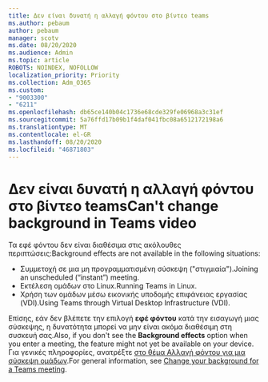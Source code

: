 ```yaml
---
title: Δεν είναι δυνατή η αλλαγή φόντου στο βίντεο teams
ms.author: pebaum
author: pebaum
manager: scotv
ms.date: 08/20/2020
ms.audience: Admin
ms.topic: article
ROBOTS: NOINDEX, NOFOLLOW
localization_priority: Priority
ms.collection: Adm_O365
ms.custom:
- "9003300"
- "6211"
ms.openlocfilehash: db65ce140b04c1736e68cde329fe06968a3c31ef
ms.sourcegitcommit: 5a76ffd17b09b1f4daf041fbc08a6512172198a6
ms.translationtype: MT
ms.contentlocale: el-GR
ms.lasthandoff: 08/20/2020
ms.locfileid: "46871803"
---
```

# <a name="cant-change-background-in-teams-video"></a><span data-ttu-id="b1076-102">Δεν είναι δυνατή η αλλαγή φόντου στο βίντεο teams</span><span class="sxs-lookup"><span data-stu-id="b1076-102">Can't change background in Teams video</span></span>

<span data-ttu-id="b1076-103">Τα εφέ φόντου δεν είναι διαθέσιμα στις ακόλουθες περιπτώσεις:</span><span class="sxs-lookup"><span data-stu-id="b1076-103">Background effects are not available in the following situations:</span></span>

- <span data-ttu-id="b1076-104">Συμμετοχή σε μια μη προγραμματισμένη σύσκεψη ("στιγμιαία").</span><span class="sxs-lookup"><span data-stu-id="b1076-104">Joining an unscheduled (“instant”) meeting.</span></span>
- <span data-ttu-id="b1076-105">Εκτέλεση ομάδων στο Linux.</span><span class="sxs-lookup"><span data-stu-id="b1076-105">Running Teams in Linux.</span></span>
- <span data-ttu-id="b1076-106">Χρήση των ομάδων μέσω εικονικής υποδομής επιφάνειας εργασίας (VDI).</span><span class="sxs-lookup"><span data-stu-id="b1076-106">Using Teams through Virtual Desktop Infrastructure (VDI).</span></span>

<span data-ttu-id="b1076-107">Επίσης, εάν δεν βλέπετε την επιλογή **εφέ φόντου** κατά την εισαγωγή μιας σύσκεψης, η δυνατότητα μπορεί να μην είναι ακόμα διαθέσιμη στη συσκευή σας.</span><span class="sxs-lookup"><span data-stu-id="b1076-107">Also, if you don't see the **Background effects** option when you enter a meeting, the feature might not yet be available on your device.</span></span> <span data-ttu-id="b1076-108">Για γενικές πληροφορίες, ανατρέξτε [στο θέμα Αλλαγή φόντου για μια σύσκεψη ομάδων](https://support.microsoft.com/office/change-your-background-for-a-teams-meeting-f77a2381-443a-499d-825e-509a140f4780).</span><span class="sxs-lookup"><span data-stu-id="b1076-108">For general information, see [Change your background for a Teams meeting](https://support.microsoft.com/office/change-your-background-for-a-teams-meeting-f77a2381-443a-499d-825e-509a140f4780).</span></span>